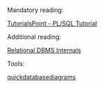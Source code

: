 
Mandatory reading:

[TutorialsPoint - PL/SQL Tutorial](https://www.tutorialspoint.com/plsql/) 

Additional reading:

[Relational DBMS Internals](http://pages.di.unipi.it/ghelli/bd2/DBMS-Internals.pdf)

Tools:

[quickdatabasediagrams](https://www.quickdatabasediagrams.com/)
